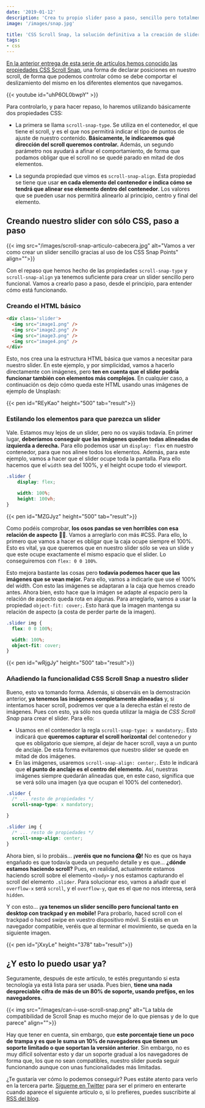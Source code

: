 ```yaml
---
date: '2019-01-12'
description: 'Crea tu propio slider paso a paso, sencillo pero totalmente funcional, utilizando CSS gracias a la propiedad Scroll Snap.'
image: '/images/snap.jpg'

title: 'CSS Scroll Snap, la solución definitiva a la creación de sliders en la web - Parte II'
tags:
- css
---
```


[En la anterior entrega de esta serie de artículos hemos conocido las propiedades CSS Scroll Snap](https://midu.dev/css-scroll-snap-la-solucion-definitiva-a-la-creacion-de-sliders-en-la-web/), una forma de declarar posiciones en nuestro scroll, de forma que podemos controlar cómo se debe comportar el deslizamiento del mismo en los diferentes elementos que navegamos.

{{< youtube id="uhP6OL0bwpY" >}}

Para controlarlo, y para hacer repaso, lo haremos utilizando básicamente dos propiedades CSS:

- La primera se llama `scroll-snap-type`. Se utiliza en el contenedor, el que tiene el scroll, y es el que nos permitirá indicar el tipo de puntos de ajuste de nuestro contenido. **Básicamente, le indicaremos qué dirección del scroll queremos controlar.** Además, un segundo parámetro nos ayudará a afinar el comportamiento, de forma que podamos obligar que el scroll no se quedé parado en mitad de dos elementos.

- La segunda propiedad que vimos es `scroll-snap-align`. Esta propiedad se tiene que usar **en cada elemento del contenedor e indica cómo se tendrá que alinear ese elemento dentro del contenedor**. Los valores que se pueden usar nos permitirá alinearlo al principio, centro y final del elemento.

## Creando nuestro slider con sólo CSS, paso a paso

{{< img src="/images/scroll-snap-articulo-cabecera.jpg" alt="Vamos a ver como crear un slider sencillo gracias al uso de los CSS Snap Points" align="">}}

Con el repaso que hemos hecho de las propiedades `scroll-snap-type` y `scroll-snap-align` ya tenemos suficiente para crear un slider sencillo pero funcional. Vamos a crearlo paso a paso, desde el principio, para entender cómo está funcionando.

### Creando el HTML básico

```html
<div class='slider'>
  <img src="image1.png" />
  <img src="image2.png" />
  <img src="image3.png" />
  <img src="image4.png" />
</div>
```

Esto, nos crea una la estructura HTML básica que vamos a necesitar para nuestro slider. En este ejemplo, y por simplicidad, vamos a hacerlo directamente con imágenes, pero **ten en cuenta que el slider podría funcionar también con elementos más complejos**. En cualquier caso, a continuación os dejo cómo queda este HTML usando unas imágenes de ejemplo de Unsplash:

{{< pen id="REyKao" height="500" tab="result">}}

### Estilando los elementos para que parezca un slider

Vale. Estamos muy lejos de un slider, pero no os vayáis todavía. En primer lugar, **deberíamos conseguir que las imágenes queden todas alineadas de izquierda a derecha.** Para ello podemos usar un `display: flex` en nuestro contenedor, para que nos alinee todos los elementos. Además, para este ejemplo, vamos a hacer que el slider ocupe toda la pantalla. Para ello hacemos que el `width` sea del 100%, y el height ocupe todo el viewport.

```css
.slider {
    display: flex;
    
    width: 100%;
    height: 100vh;
}
```

{{< pen id="MZGJyz" height="500" tab="result">}}

Como podéis comprobar, **los osos pandas se ven horribles con esa relación de aspecto** 🐼🙀. Vamos a arreglarlo con más #CSS. Para ello, lo primero que vamos a hacer es obligar que la caja ocupe siempre el 100%. Esto es vital, ya que queremos que en nuestro slider sólo se vea un slide y que este ocupe exactamente el mismo espacio que el slider. Lo conseguiremos con `flex: 0 0 100%`.

Esto mejora bastante las cosas pero **todavía podemos hacer que las imágenes que se vean mejor.** Para ello, vamos a indicarle que use el 100% del width. Con esto las imágenes se adaptaran a la caja que hemos creado antes. Ahora bien, esto hace que la imágen se adapte al espacio pero la relación de aspecto queda rota en algunas. Para arreglarlo, vamos a usar la propiedad `object-fit: cover;`. Esto hará que la imagen mantenga su relación de aspecto (a costa de perder parte de la imagen).

```css
.slider img {
  flex: 0 0 100%;

  width: 100%;
  object-fit: cover;
}
```

{{< pen id="wRjgJy" height="500" tab="result">}}

### Añadiendo la funcionalidad CSS Scroll Snap a nuestro slider

Bueno, esto va tomando forma. Además, si observáis en la demostración anterior, **ya tenemos las imágenes completamente alineadas** y, si intentamos hacer scroll, podremos ver que a la derecha están el resto de imágenes. Pues con esto, ya sólo nos queda utilizar la mágia de *CSS Scroll Snap* para crear el slider. Para ello:

- Usamos en el contenedor la regla `scroll-snap-type: x mandatory;`. Esto indicará que **queremos capturar el scroll horizontal** del contenedor y que es obligatorio que siempre, al dejar de hacer scroll, vaya a un punto de anclaje. De esta forma evitaremos que nuestro slider se quede en mitad de dos imágenes.
- En las imágenes, usaremos `scroll-snap-align: center;`. Esto le indicará que **el punto de anclaje es el centro del elemento.** Así, nuestras imágenes siempre quedarán alineadas que, en este caso, significa que se verá sólo una imagen (ya que ocupan el 100% del contenedor).

```css
.slider {
  /* ... resto de propiedades */
  scroll-snap-type: x mandatory;

}

.slider img {
  /* ... resto de propiedades */
  scroll-snap-align: center;
}
```

Ahora bien, si lo probáis... **¡veréis que no funciona 😱!** No es que os haya engañado es que todavía queda un pequeño detalle y es que... **¿dónde estamos haciendo scroll?** Pues, en realidad, actualmente estamos haciendo scroll sobre el elemento `<body>` y nos estamos capturando el scroll del elemento `.slider`. Para solucionar eso, vamos a añadir que el `overflow-x` será `scroll`, y el `overflow-y`, que es el que no nos interesa, será `hidden`.

Y con esto... **¡ya tenemos un slider sencillo pero funcional tanto en desktop con trackpad y en mobile!** Para probarlo, haced scroll con el trackpad o haced swipe en vuestro dispositivo móvil. Si estáis en un navegador compatible, veréis que al terminar el movimiento, se queda en la siguiente imagen.

{{< pen id="jXxyLe" height="378" tab="result">}}

## ¿Y esto lo puedo usar ya?

Seguramente, después de este artículo, te estés preguntando si esta tecnología ya está lista para ser usada. Pues bien, **tiene una nada despreciable cifra de más de un 80% de soporte, usando prefijos, en los navegadores.**

{{< img src="/images/can-i-use-scroll-snap.png" alt="La tabla de compatibilidad de Scroll Snap es mucho mejor de lo que piensas y de lo que parece" align="">}}

Hay que tener en cuenta, sin embargo, que **este porcentaje tiene un poco de trampa y es que le suma un 10% de navegadores que tienen un soporte limitado o que soportan la versión anterior**. Sin embargo, no es muy difícil solventar esto y dar un soporte gradual a los navegadores de forma que, los que no sean compatibles, nuestro slider pueda seguir funcionando aunque con unas funcionalidades más limitadas.

¿Te gustaría ver cómo lo podemos conseguir? Pues estáte atento para verlo en la tercera parte. [Sígueme en Twitter](https://twitter.com/midudev) para ser el primero en enterarte cuando aparece el siguiente artículo o, si lo prefieres, puedes suscribirte al [RSS del blog](/index.xml).